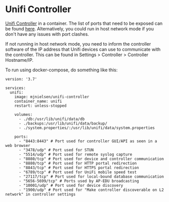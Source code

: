 # Unifi Controller

[Unifi Controller](https://www.ui.com/software/) in a container. The list of ports that need to be exposed can be found [here](https://help.ui.com/hc/en-us/articles/218506997-UniFi-Ports-Used). Alternatively, you could run in host network mode if you don't have any issues with port clashes.

If not running in host network mode, you need to inform the controller software of the IP address that Unifi devices can use to communicate with the controller. This can be found in Settings > Controller > Controller Hostname/IP.

To run using docker-compose, do something like this:

    version: '3.7'
    
    services:
      unifi:
        image: mjnielsen/unifi-controller
        container_name: unifi
        restart: unless-stopped

        volumes:
          - ./db:/usr/lib/unifi/data/db
          - ./backups:/usr/lib/unifi/data/backup/
          - ./system.properties/:/usr/lib/unifi/data/system.properties

        ports:
          - "8443:8443" # Port used for controller GUI/API as seen in a web browser
          - "3478/udp" # Port used for STUN
          - "5514/udp" # Port used for remote syslog capture
          - "8080/tcp" # Port used for device and controller communication
          - "8880/tcp" # Port used for HTTP portal redirection
          - "8843/tcp" # Port used for HTTPS portal redirection
          - "6789/tcp" # Port used for UniFi mobile speed test
          - "27117/tcp" # Port used for local-bound database communication
          - "5656-5699/tcp" # Ports used by AP-EDU broadcasting
          - "10001/udp" # Port used for device discovery
          - "1900/udp" # Port used for "Make controller discoverable on L2 network" in controller settings
